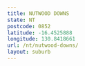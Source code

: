 ```yaml
---
title: NUTWOOD DOWNS
state: NT
postcode: 0852
latitude: -16.4525888
longitude: 130.8418661
url: /nt/nutwood-downs/
layout: suburb
---
```


